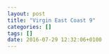 ```yaml
---
layout: post
title: "Virgin East Coast 9"
categories: []
tags: []
date: 2016-07-29 12:32:06+0100
---
```


